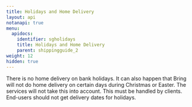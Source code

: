 ```yaml
---
title: Holidays and Home Delivery
layout: api
notanapi: true
menu:
  apidocs:
    identifier: sgholidays
    title: Holidays and Home Delivery
    parent: shippingguide_2
weight: 12
hidden: true
---
```

There is no home delivery on bank holidays. It can also happen that Bring
will not do home delivery on certain days during Christmas or Easter. The
services will not take this into account. This must be handled by clients.
End-users should not get delivery dates for holidays.

